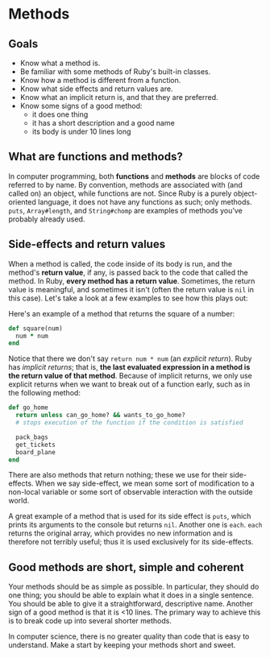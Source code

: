 # Methods

## Goals
- Know what a method is.
- Be familiar with some methods of Ruby's built-in classes.
- Know how a method is different from a function.
- Know what side effects and return values are.
- Know what an implicit return is, and that they are preferred.
- Know some signs of a good method:
  - it does one thing
  - it has a short description and a good name
  - its body is under 10 lines long

## What are functions and methods?
In computer programming, both **functions** and **methods** are blocks
of code referred to by name. By convention, methods are associated with
(and called on) an object, while functions are not. Since Ruby is a
purely object-oriented language, it does not have any functions as such;
only methods. `puts`, `Array#length`, and `String#chomp` are examples of
methods you've probably already used.

## Side-effects and return values

When a method is called, the code inside of its body is run, and the
method's **return value**, if any, is passed back to the code that
called the method. In Ruby, **every method has a return value**.
Sometimes, the return value is meaningful, and sometimes it isn't (often
the return value is `nil` in this case). Let's take a look at a few
examples to see how this plays out:

Here's an example of a method that returns the square of a
number:

```ruby
def square(num)
  num * num
end
```

Notice that there we don't say `return num * num` (an *explicit
return*). Ruby has *implicit returns*; that is, **the last evaluated
expression in a method is the return value of that method**. Because of
implicit returns, we only use explicit returns when we want to break out
of a function early, such as in the following method:

```ruby
def go_home
  return unless can_go_home? && wants_to_go_home? 
  # stops execution of the function if the condition is satisfied

  pack_bags
  get_tickets
  board_plane
end
```

There are also methods that return nothing; these we use for their
side-effects. When we say side-effect, we mean some sort of
modification to a non-local variable or some sort of observable
interaction with the outside world.

A great example of a method that is used for its side effect is `puts`,
which prints its arguments to the console but returns `nil`. Another one
is `each`. `each` returns the original array, which provides no new
information and is therefore not terribly useful; thus it is used
exclusively for its side-effects.

## Good methods are short, simple and coherent

Your methods should be as simple as possible. In particular, they
should do one thing; you should be able to explain what it does in a
single sentence. You should be able to give it a straightforward,
descriptive name. Another sign of a good method is that it is <10 lines.
The primary way to achieve this is to break code up into several shorter
methods.

In computer science, there is no greater quality than code that is
easy to understand. Make a start by keeping your methods short and
sweet.
